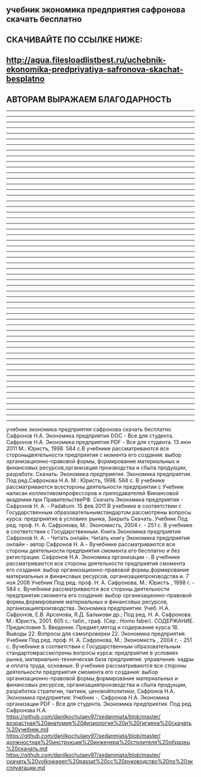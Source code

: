 учебник экономика предприятия сафронова скачать бесплатно
--------------------------------------------------
СКАЧИВАЙТЕ ПО ССЫЛКЕ НИЖЕ:
--------------------------------------------------
http://aqua.filesloadlistbest.ru/uchebnik-ekonomika-predpriyatiya-safronova-skachat-besplatno
--------------------------------------------------
АВТОРАМ ВЫРАЖАЕМ БЛАГОДАРНОСТЬ
--------------------------------------------------
--------------------------------------------------
--------------------------------------------------
--------------------------------------------------
--------------------------------------------------
--------------------------------------------------
--------------------------------------------------
--------------------------------------------------
--------------------------------------------------
--------------------------------------------------
--------------------------------------------------
--------------------------------------------------
--------------------------------------------------
--------------------------------------------------
--------------------------------------------------
--------------------------------------------------
--------------------------------------------------
--------------------------------------------------
--------------------------------------------------
--------------------------------------------------
--------------------------------------------------
--------------------------------------------------
--------------------------------------------------
--------------------------------------------------
--------------------------------------------------
--------------------------------------------------
--------------------------------------------------
--------------------------------------------------
--------------------------------------------------
--------------------------------------------------
--------------------------------------------------
--------------------------------------------------
--------------------------------------------------
--------------------------------------------------
--------------------------------------------------
--------------------------------------------------
--------------------------------------------------
--------------------------------------------------
--------------------------------------------------
--------------------------------------------------
--------------------------------------------------
--------------------------------------------------
--------------------------------------------------
--------------------------------------------------
--------------------------------------------------
--------------------------------------------------
--------------------------------------------------
--------------------------------------------------
--------------------------------------------------
--------------------------------------------------
--------------------------------------------------
--------------------------------------------------
--------------------------------------------------
--------------------------------------------------
--------------------------------------------------
--------------------------------------------------
--------------------------------------------------
учебник экономика предприятия сафронова скачать бесплатно Сафронов Н.А. Экономика предприятия DOC - Все для студента. Сафронов Н.А. Экономика предприятия PDF - Все для студента. 13 июн 2011  М.: Юристъ, 1998.  584 с.В учебнике рассматриваются все стороныдеятельности предприятия с момента его создания: выбор организационно-правовой формы, формирование материальных и финансовых ресурсов,организация производства и сбыта продукции, разработк. Скачать: Экономика предприятия.  Экономика предприятия. Под ред.Сафронова Н.А. М.: Юристъ, 1998.  584 с. В учебнике рассматриваются всестороны деятельности предприятия с  Учебник написан коллективомпрофессоров и преподавателей Финансовой академии при ПравительствеРФ. Скачать Экономика предприятия - Сафронов Н. А. - Padabum. 15 фев 2011  В учебнике в соответствии с Государственным образовательнымстандартом рассмотрены вопросы курса: предприятие в условиях рынка, Закрыть Скачать. Учебник Под ред. проф. Н. А. Сафронова, М.: Экономистъ, 2004 г. - 251 с. В учебнике в соответствии с Государственным. Книга Экономика предприятия Сафронов Н. А. - Читать онлайн. Читать книгу Экономика предприятия онлайн - автор Сафронов Н. А.- Вучебнике рассматриваются все стороны деятельности предприятия смомента его бесплатно и без регистрации. Сафронов Н.А. Экономика организации -. В учебнике рассматриваются все стороны деятельности предприятия смомента его создания: выбор организационно-правовой формы,формирование материальных и финансовых ресурсов, организацияпроизводства и. 7 ноя 2008  Учебник Под ред. проф. Н. А. Сафронова, М.: Юристъ , 1998 г. - 584 с. Вучебнике рассматриваются все стороны деятельности предприятия смомента его создания: выбор организационно-правовой формы,формирование материальных и финансовых ресурсов, организацияпроизводства. Экономика предприятия: Учеб. Н.А. Сафронов, Е.В. Арсенова, Я.Д. Балыкови др.; Под ред. Н. А. Сафронова.  М.: Юристъ, 2001.  605 с.: табл., граф. (Сер.: Homo faber). СОДЕРЖАНИЕ. Предисловие 5. Введение. Предмет,метод и содержание курса 18. Выводы 22. Вопросы для самопроверки 22. Экономика предприятия. Учебник Под ред. проф. Н. А. Сафронова, М.: Экономистъ , 2004 г. - 251 с. Вучебнике в соответствии с Государственным образовательным стандартомрассмотрены вопросы курса: предприятие в условиях рынка, материально-техническая база предприятия. управление. кадры и оплата труда, основные. В учебнике рассматриваются все стороны деятельности предприятия смомента его создания: выбор организационно-правовой формы,формирование материальных и финансовых ресурсов, организацияпроизводства и сбыта продукции, разработка стратегии, тактики, ценовойполитики,
Сафронов Н.А. Экономика предприятия: Учебник -. Сафронов Н.А. Экономика организации PDF - Все для студента. Экономика предприятия. Под ред. Сафронова Н.А.
https://github.com/danilkochulaev97/sedanmiata/blob/master/возрастная%20анатомия%20физиология%20и%20гигиена%20скачать%20учебник.md
https://github.com/danilkochulaev97/sedanmiata/blob/master/должностная%20инструкция%20инженера%20строителя%20образец%20скачать.md
https://github.com/danilkochulaev97/sedanmiata/blob/master/скачать%20volkswagen%20passat%20cc%20руководство%20по%20эксплуатации.md